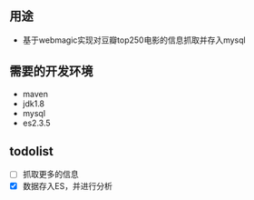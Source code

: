 ## 用途
- 基于webmagic实现对豆瓣top250电影的信息抓取并存入mysql

## 需要的开发环境
- maven
- jdk1.8
- mysql
- es2.3.5

## todolist
* [ ]  抓取更多的信息
* [x]  数据存入ES，并进行分析
